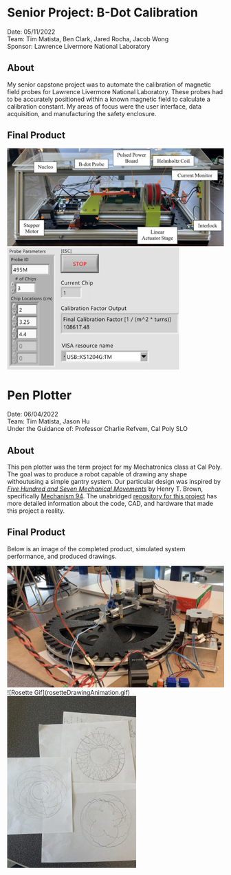 # Senior Project: B-Dot Calibration
Date: 05/11/2022  
Team: Tim Matista, Ben Clark, Jared Rocha, Jacob Wong  
Sponsor: Lawrence Livermore National Laboratory  

## About
My senior capstone project was to automate the calibration of magnetic field probes for Lawrence Livermore
National Laboratory. These probes had to be accurately positioned within a known magnetic field to calculate 
a calibration constant. My areas of focus were the user interface, data acquisition, and manufacturing the 
safety enclosure.

## Final Product
<img src="SeniorProject.jpg" alt="SeniorProject" width="600"/>
<img src="SPGUI.jpg" alt="GUI" width="400"/>




# Pen Plotter
Date: 06/04/2022  
Team: Tim Matista, Jason Hu  
Under the Guidance of: Professor Charlie Refvem, Cal Poly SLO  

## About
This pen plotter was the term project for my Mechatronics class at Cal Poly. The goal was to produce a robot 
capable of drawing any shape withoutusing a simple gantry system. Our particular design was inspired by 
[*Five Hundred and Seven Mechanical Movements*](http://507movements.com/about.html) by Henry T. Brown, specifically 
[Mechanism 94](http://507movements.com/mm_094.html). The unabridged 
[repository for this project](https://github.com/tmatista/ME405Mecha15) has more detailed information about 
the code, CAD, and hardware that made this project a reality.

## Final Product
Below is an image of the completed product, simulated system performance, and produced drawings.

<img src="finalSystem.jpg" alt="FinalSystem" width="750"/>
![Rosette Gif](rosetteDrawingAnimation.gif)
<img src="94_1.jpg" alt="drawing" width="300"/>
